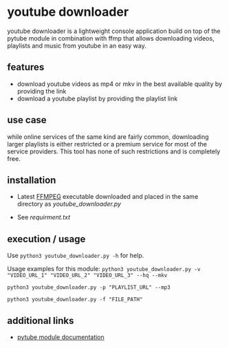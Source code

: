 # youtube downloader

youtube downloader is a lightweight console application build on top of
the pytube module in combination with ffmp that allows downloading videos,
playlists and music from youtube in an easy way.

## features

- download youtube videos as mp4 or mkv in the best available quality by
providing the link
- download a youtube playlist by providing the playlist link

## use case

while online services of the same kind are fairly common, downloading larger
playlists is either restricted or a premium service for most of the service
providers. This tool has none of such restrictions and is completely free.

## installation

- Latest [FFMPEG](https://ffmpeg.org/download.html) executable downloaded and
placed in the same directory as *youtube_downloader.py*

- See *requirment.txt*


## execution / usage

Use `python3 youtube_downloader.py -h` for help.

Usage examples for this module:
`python3 youtube_downloader.py -v "VIDEO_URL_1" "VIDEO_URL_2" "VIDEO_URL_3" --hq --mkv`

`python3 youtube_downloader.py -p "PLAYLIST_URL" --mp3`

`python3 youtube_downloader.py -f "FILE_PATH"`



## additional links

- [pytube module documentation](https://pytube.io/en/latest/api.html#stream-object)
